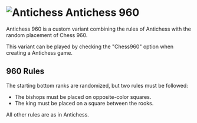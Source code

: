 # ![Antichess](https://github.com/gbtami/pychess-variants/blob/master/static/icons/Antichess960.svg) Antichess 960

Antichess 960 is a custom variant combining the rules of Antichess with the random placement of Chess 960.

This variant can be played by checking the "Chess960" option when creating a Antichess game.

## 960 Rules

The starting bottom ranks are randomized, but two rules must be followed:

* The bishops must be placed on opposite-color squares.
* The king must be placed on a square between the rooks.

All other rules are as in Antichess.
